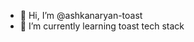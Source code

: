 - 👋 Hi, I’m @ashkanaryan-toast
- 🌱 I’m currently learning toast tech stack

<!---
ashkanaryan-toast/ashkanaryan-toast is a ✨ special ✨ repository because its `README.md` (this file) appears on your GitHub profile.
You can click the Preview link to take a look at your changes.
--->
